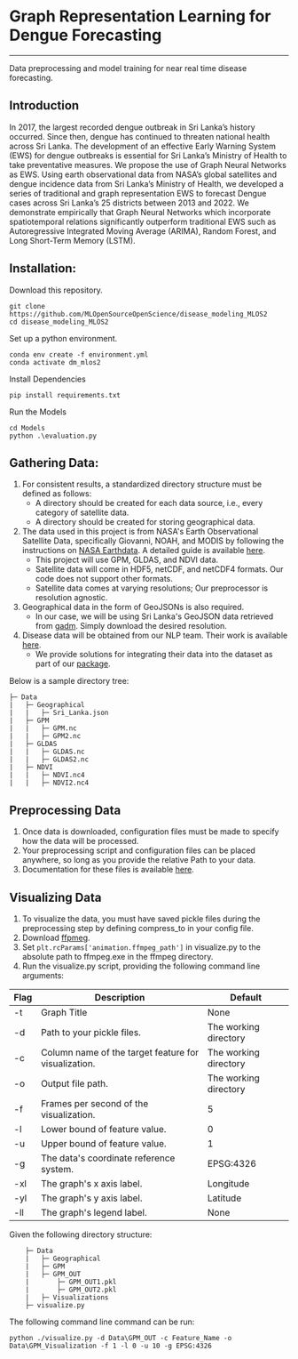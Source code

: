 # Graph Representation Learning for Dengue Forecasting
------------------------------------------------------------------------------------------------------------------------------
Data preprocessing and model training for near real time disease forecasting.

## Introduction
In 2017, the largest recorded dengue outbreak in Sri Lanka’s history occurred. Since then, dengue has continued to threaten national health across Sri Lanka. The development of an effective Early Warning System (EWS) for dengue outbreaks is essential for Sri Lanka’s Ministry of Health to take preventative measures. We propose the use of Graph Neural Networks as EWS. Using earth observational data from NASA’s global satellites and dengue incidence data from Sri Lanka’s Ministry of Health, we developed a series of traditional and graph representation EWS to forecast Dengue cases across Sri Lanka’s 25 districts between 2013 and 2022. We demonstrate empirically that Graph Neural Networks which incorporate spatiotemporal relations significantly outperform traditional EWS such as Autoregressive Integrated Moving Average (ARIMA), Random Forest, and Long Short-Term Memory (LSTM). 

## Installation:

Download this repository.
```shell
git clone https://github.com/MLOpenSourceOpenScience/disease_modeling_MLOS2
cd disease_modeling_MLOS2
```

Set up a python environment.
```shell
conda env create -f environment.yml
conda activate dm_mlos2
```

Install Dependencies
```shell
pip install requirements.txt
```

Run the Models
```shell
cd Models
python .\evaluation.py
```

## Gathering Data:
1. For consistent results, a standardized directory structure must be defined as follows:
   * A directory should be created for each data source, i.e., every category of satellite data.
   * A directory should be created for storing geographical data. 
2. The data used in this project is from NASA's Earth Observational Satellite Data, specifically Giovanni, NOAH, and MODIS by following the instructions on [NASA Earthdata](https://www.earthdata.nasa.gov/). A detailed guide is available [here](https://towardsdatascience.com/getting-nasa-data-for-your-next-geo-project-9d621243b8f3).
   * This project will use GPM, GLDAS, and NDVI data.
   * Satellite data will come in HDF5, netCDF, and netCDF4 formats. Our code does not support other formats.
   * Satellite data comes at varying resolutions; Our preprocessor is resolution agnostic.
3. Geographical data in the form of GeoJSONs is also required.
   * In our case, we will be using Sri Lanka's GeoJSON data retrieved from [gadm](https://gadm.org/download_country.html). Simply download the desired resolution.
4. Disease data will be obtained from our NLP team. Their work is available [here](https://github.com/MLOpenSourceOpenScience/disease_data_parser_MLOS2).
   * We provide solutions for integrating their data into the dataset as part of our [package](https://pypi.org/project/mlossp/). 

Below is a sample directory tree:
```text
├─ Data
|   ├─ Geographical
|   |   ├─ Sri_Lanka.json
|   ├─ GPM
|   |   ├─ GPM.nc
|   |   ├─ GPM2.nc
|   ├─ GLDAS
|   |   ├─ GLDAS.nc
|   |   ├─ GLDAS2.nc
|   ├─ NDVI
|   |   ├─ NDVI.nc4
|   |   ├─ NDVI2.nc4
```

## Preprocessing Data
1. Once data is downloaded, configuration files must be made to specify how the data will be processed.
2. Your preprocessing script and configuration files can be placed anywhere, so long as you provide the relative Path to your data.
3. Documentation for these files is available [here](https://github.com/MLOpenSourceOpenScience/disease_modeling_MLOS2/tree/main/MLOSSP).

## Visualizing Data
1. To visualize the data, you must have saved pickle files during the preprocessing step by defining compress_to in your config file.
2. Download [ffpmeg](https://ffmpeg.org/download.html).
3. Set ```plt.rcParams['animation.ffmpeg_path']``` in visualize.py to the absolute path to ffmpeg.exe in the ffmpeg directory.
4. Run the visualize.py script, providing the following command line arguments:

| Flag | Description                                          | Default               |
|------|------------------------------------------------------|-----------------------|
| -t   | Graph Title                                          | None                  |
| -d   | Path to your pickle files.                           | The working directory |
| -c   | Column name of the target feature for visualization. | The working directory |
| -o   | Output file path.                                    | The working directory |
| -f   | Frames per second of the visualization.              | 5                     |
| -l   | Lower bound of feature value.                        | 0                     |
| -u   | Upper bound of feature value.                        | 1                     |
| -g   | The data's coordinate reference system.              | EPSG:4326             |
| -xl  | The graph's x axis label.                            | Longitude             |
| -yl  | The graph's y axis label.                            | Latitude              |
| -ll  | The graph's legend label.                            | None                  |

Given the following directory structure:
```text
    ├─ Data
    |   ├─ Geographical
    |   ├─ GPM
    |   ├─ GPM_OUT
    |       ├─ GPM_OUT1.pkl
    |       ├─ GPM_OUT2.pkl
    |   ├─ Visualizations
    ├─ visualize.py
```

The following command line command can be run:
```text
python ./visualize.py -d Data\GPM_OUT -c Feature_Name -o Data\GPM_Visualization -f 1 -l 0 -u 10 -g EPSG:4326
```
